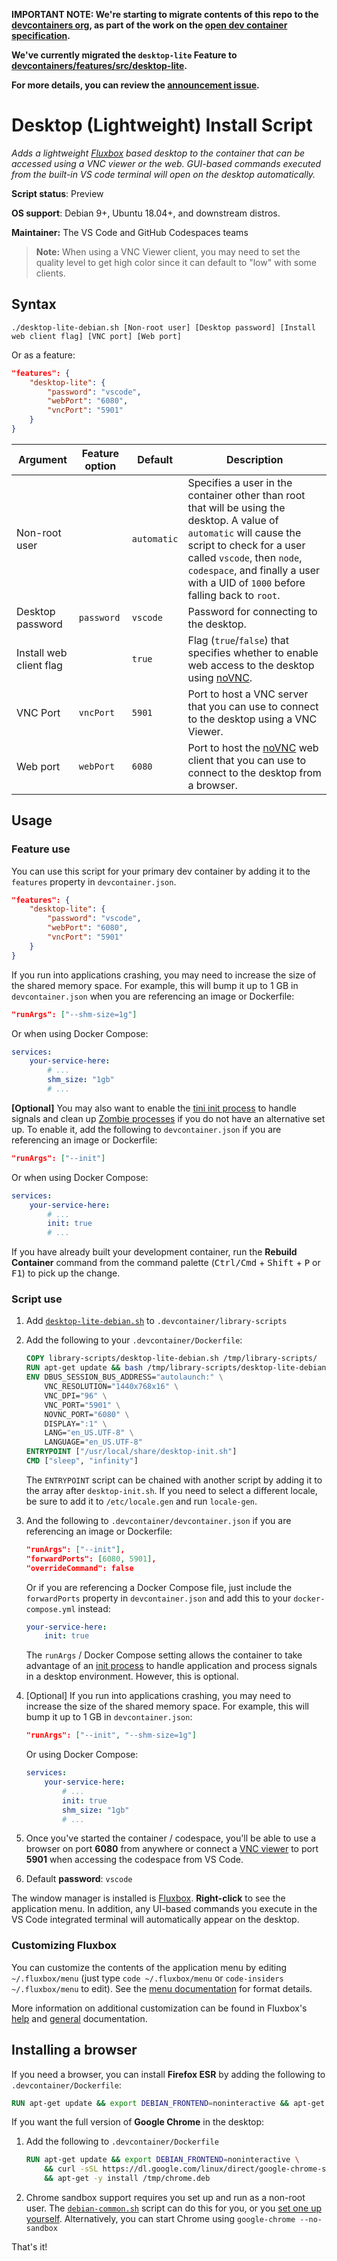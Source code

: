 **IMPORTANT NOTE: We're starting to migrate contents of this repo to the
[devcontainers org](https://github.com/devcontainers), as part of the work on
the [open dev container specification](https://containers.dev).**

**We've currently migrated the `desktop-lite` Feature to
[devcontainers/features/src/desktop-lite](https://github.com/devcontainers/features/tree/main/src/desktop-lite).**

**For more details, you can review the
[announcement issue](https://github.com/microsoft/vscode-dev-containers/issues/1589).**

# Desktop (Lightweight) Install Script

_Adds a lightweight [Fluxbox](http://fluxbox.org/) based desktop to the
container that can be accessed using a VNC viewer or the web. GUI-based commands
executed from the built-in VS code terminal will open on the desktop
automatically._

**Script status**: Preview

**OS support**: Debian 9+, Ubuntu 18.04+, and downstream distros.

**Maintainer:** The VS Code and GitHub Codespaces teams

> **Note:** When using a VNC Viewer client, you may need to set the quality
> level to get high color since it can default to "low" with some clients.

## Syntax

```text
./desktop-lite-debian.sh [Non-root user] [Desktop password] [Install web client flag] [VNC port] [Web port]
```

Or as a feature:

```json
"features": {
    "desktop-lite": {
        "password": "vscode",
        "webPort": "6080",
        "vncPort": "5901"
    }
}
```

| Argument                | Feature option | Default     | Description                                                                                                                                                                                                                                                          |
| ----------------------- | -------------- | ----------- | -------------------------------------------------------------------------------------------------------------------------------------------------------------------------------------------------------------------------------------------------------------------- |
| Non-root user           |                | `automatic` | Specifies a user in the container other than root that will be using the desktop. A value of `automatic` will cause the script to check for a user called `vscode`, then `node`, `codespace`, and finally a user with a UID of `1000` before falling back to `root`. |
| Desktop password        | `password`     | `vscode`    | Password for connecting to the desktop.                                                                                                                                                                                                                              |
| Install web client flag |                | `true`      | Flag (`true`/`false`) that specifies whether to enable web access to the desktop using [noVNC](https://novnc.com/info.html).                                                                                                                                         |
| VNC Port                | `vncPort`      | `5901`      | Port to host a VNC server that you can use to connect to the desktop using a VNC Viewer.                                                                                                                                                                             |
| Web port                | `webPort`      | `6080`      | Port to host the [noVNC](https://novnc.com/info.html) web client that you can use to connect to the desktop from a browser.                                                                                                                                          |

## Usage

### Feature use

You can use this script for your primary dev container by adding it to the
`features` property in `devcontainer.json`.

```json
"features": {
    "desktop-lite": {
        "password": "vscode",
        "webPort": "6080",
        "vncPort": "5901"
    }
}
```

If you run into applications crashing, you may need to increase the size of the
shared memory space. For example, this will bump it up to 1 GB in
`devcontainer.json` when you are referencing an image or Dockerfile:

```json
"runArgs": ["--shm-size=1g"]
```

Or when using Docker Compose:

```yaml
services:
    your-service-here:
        # ...
        shm_size: "1gb"
        # ...
```

**[Optional]** You may also want to enable the
[tini init process](https://docs.docker.com/engine/reference/run/#specify-an-init-process)
to handle signals and clean up
[Zombie processes](https://en.wikipedia.org/wiki/Zombie_process) if you do not
have an alternative set up. To enable it, add the following to
`devcontainer.json` if you are referencing an image or Dockerfile:

```json
"runArgs": ["--init"]
```

Or when using Docker Compose:

```yaml
services:
    your-service-here:
        # ...
        init: true
        # ...
```

If you have already built your development container, run the **Rebuild
Container** command from the command palette (<kbd>Ctrl/Cmd</kbd> +
<kbd>Shift</kbd> + <kbd>P</kbd> or <kbd>F1</kbd>) to pick up the change.

### Script use

1. Add [`desktop-lite-debian.sh`](../desktop-lite-debian.sh) to
   `.devcontainer/library-scripts`

2. Add the following to your `.devcontainer/Dockerfile`:

    ```Dockerfile
    COPY library-scripts/desktop-lite-debian.sh /tmp/library-scripts/
    RUN apt-get update && bash /tmp/library-scripts/desktop-lite-debian.sh
    ENV DBUS_SESSION_BUS_ADDRESS="autolaunch:" \
        VNC_RESOLUTION="1440x768x16" \
        VNC_DPI="96" \
        VNC_PORT="5901" \
        NOVNC_PORT="6080" \
        DISPLAY=":1" \
        LANG="en_US.UTF-8" \
        LANGUAGE="en_US.UTF-8"
    ENTRYPOINT ["/usr/local/share/desktop-init.sh"]
    CMD ["sleep", "infinity"]
    ```

    The `ENTRYPOINT` script can be chained with another script by adding it to
    the array after `desktop-init.sh`. If you need to select a different locale,
    be sure to add it to `/etc/locale.gen` and run `locale-gen`.

3. And the following to `.devcontainer/devcontainer.json` if you are referencing
   an image or Dockerfile:

    ```json
    "runArgs": ["--init"],
    "forwardPorts": [6080, 5901],
    "overrideCommand": false
    ```

    Or if you are referencing a Docker Compose file, just include the
    `forwardPorts` property in `devcontainer.json` and add this to your
    `docker-compose.yml` instead:

    ```yaml
    your-service-here:
        init: true
    ```

    The `runArgs` / Docker Compose setting allows the container to take
    advantage of an
    [init process](https://docs.docker.com/engine/reference/run/#specify-an-init-process)
    to handle application and process signals in a desktop environment. However,
    this is optional.

4. [Optional] If you run into applications crashing, you may need to increase
   the size of the shared memory space. For example, this will bump it up to 1
   GB in `devcontainer.json`:

    ```json
    "runArgs": ["--init", "--shm-size=1g"]
    ```

    Or using Docker Compose:

    ```yaml
    services:
        your-service-here:
            # ...
            init: true
            shm_size: "1gb"
            # ...
    ```

5. Once you've started the container / codespace, you'll be able to use a
   browser on port **6080** from anywhere or connect a
   [VNC viewer](https://www.realvnc.com/en/connect/download/viewer/) to port
   **5901** when accessing the codespace from VS Code.

6. Default **password**: `vscode`

The window manager is installed is [Fluxbox](http://fluxbox.org/).
**Right-click** to see the application menu. In addition, any UI-based commands
you execute in the VS Code integrated terminal will automatically appear on the
desktop.

### Customizing Fluxbox

You can customize the contents of the application menu by editing
`~/.fluxbox/menu` (just type `code ~/.fluxbox/menu` or
`code-insiders ~/.fluxbox/menu` to edit). See the
[menu documentation](http://www.fluxbox.org/help/man-fluxbox-menu.php) for
format details.

More information on additional customization can be found in Fluxbox's
[help](http://www.fluxbox.org/help/) and
[general](http://fluxbox.sourceforge.net/docbook/en/html/book1.html)
documentation.

## Installing a browser

If you need a browser, you can install **Firefox ESR** by adding the following
to `.devcontainer/Dockerfile`:

```Dockerfile
RUN apt-get update && export DEBIAN_FRONTEND=noninteractive && apt-get install -y firefox-esr
```

If you want the full version of **Google Chrome** in the desktop:

1. Add the following to `.devcontainer/Dockerfile`

    ```Dockerfile
    RUN apt-get update && export DEBIAN_FRONTEND=noninteractive \
        && curl -sSL https://dl.google.com/linux/direct/google-chrome-stable_current_amd64.deb -o /tmp/chrome.deb \
        && apt-get -y install /tmp/chrome.deb
    ```

2. Chrome sandbox support requires you set up and run as a non-root user. The
   [`debian-common.sh`](common.md) script can do this for you, or you
   [set one up yourself](https://aka.ms/vscode-remote/containers/non-root).
   Alternatively, you can start Chrome using `google-chrome --no-sandbox`

That's it!
